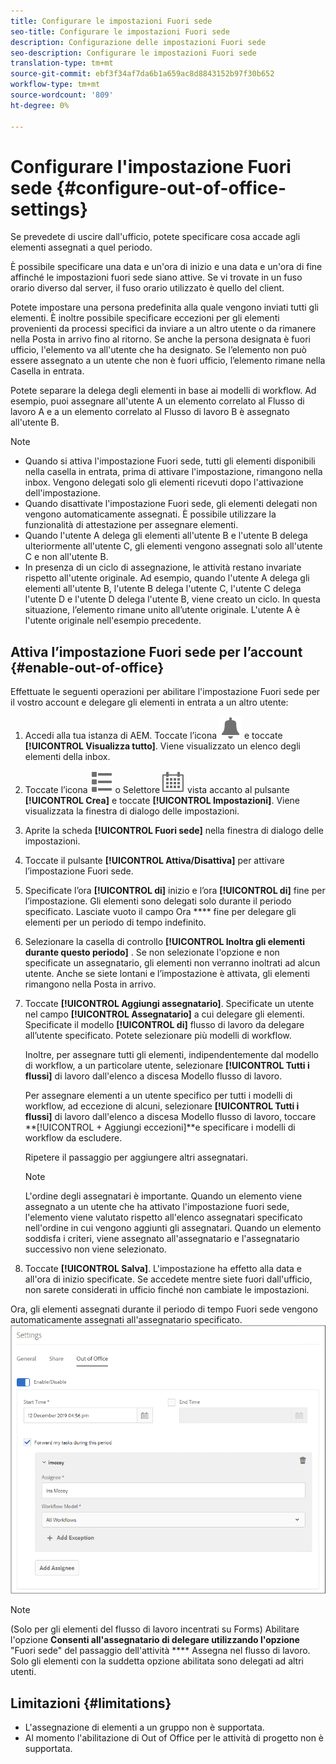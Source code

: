 ```yaml
---
title: Configurare le impostazioni Fuori sede
seo-title: Configurare le impostazioni Fuori sede
description: Configurazione delle impostazioni Fuori sede
seo-description: Configurare le impostazioni Fuori sede
translation-type: tm+mt
source-git-commit: ebf3f34af7da6b1a659ac8d8843152b97f30b652
workflow-type: tm+mt
source-wordcount: '809'
ht-degree: 0%

---
```




# Configurare l&#39;impostazione Fuori sede {#configure-out-of-office-settings}

Se prevedete di uscire dall&#39;ufficio, potete specificare cosa accade agli elementi assegnati a quel periodo.

È possibile specificare una data e un&#39;ora di inizio e una data e un&#39;ora di fine affinché le impostazioni fuori sede siano attive. Se vi trovate in un fuso orario diverso dal server, il fuso orario utilizzato è quello del client.

Potete impostare una persona predefinita alla quale vengono inviati tutti gli elementi. È inoltre possibile specificare eccezioni per gli elementi provenienti da processi specifici da inviare a un altro utente o da rimanere nella Posta in arrivo fino al ritorno. Se anche la persona designata è fuori ufficio, l&#39;elemento va all&#39;utente che ha designato. Se l’elemento non può essere assegnato a un utente che non è fuori ufficio, l’elemento rimane nella Casella in entrata.

Potete separare la delega degli elementi in base ai modelli di workflow. Ad esempio, puoi assegnare all&#39;utente A un elemento correlato al Flusso di lavoro A e a un elemento correlato al Flusso di lavoro B è assegnato all&#39;utente B.


>[!NOTE]
>
>* Quando si attiva l&#39;impostazione Fuori sede, tutti gli elementi disponibili nella casella in entrata, prima di attivare l&#39;impostazione, rimangono nella inbox. Vengono delegati solo gli elementi ricevuti dopo l&#39;attivazione dell&#39;impostazione.
>* Quando disattivate l&#39;impostazione Fuori sede, gli elementi delegati non vengono automaticamente assegnati. È possibile utilizzare la funzionalità di attestazione per assegnare elementi.
>* Quando l&#39;utente A delega gli elementi all&#39;utente B e l&#39;utente B delega ulteriormente all&#39;utente C, gli elementi vengono assegnati solo all&#39;utente C e non all&#39;utente B.
>* In presenza di un ciclo di assegnazione, le attività restano invariate rispetto all&#39;utente originale. Ad esempio, quando l&#39;utente A delega gli elementi all&#39;utente B, l&#39;utente B delega l&#39;utente C, l&#39;utente C delega l&#39;utente D e l&#39;utente D delega l&#39;utente B, viene creato un ciclo. In questa situazione, l’elemento rimane unito all’utente originale. L&#39;utente A è l&#39;utente originale nell&#39;esempio precedente.


## Attiva l’impostazione Fuori sede per l’account {#enable-out-of-office}

Effettuate le seguenti operazioni per abilitare l&#39;impostazione Fuori sede per il vostro account e delegare gli elementi in entrata a un altro utente:

1. Accedi alla tua istanza di AEM. Toccate l’icona ![Inbox](assets/bell.svg) e toccate **[!UICONTROL Visualizza tutto]**. Viene visualizzato un elenco degli elementi della inbox.
1. Toccate l’icona ![Visualizza selettore](assets/viewlist.svg) o Selettore ![](assets/calendar.svg) vista accanto al pulsante **[!UICONTROL Crea]** e toccate **[!UICONTROL Impostazioni]**. Viene visualizzata la finestra di dialogo delle impostazioni.
1. Aprite la scheda **[!UICONTROL Fuori sede]** nella finestra di dialogo delle impostazioni.
1. Toccate il pulsante **[!UICONTROL Attiva/Disattiva]** per attivare l’impostazione Fuori sede.
1. Specificate l’ora **[!UICONTROL di]** inizio e l’ora **[!UICONTROL di]** fine per l’impostazione. Gli elementi sono delegati solo durante il periodo specificato. Lasciate vuoto il campo Ora **** fine per delegare gli elementi per un periodo di tempo indefinito.
1. Selezionare la casella di controllo **[!UICONTROL Inoltra gli elementi durante questo periodo]** . Se non selezionate l&#39;opzione e non specificate un assegnatario, gli elementi non verranno inoltrati ad alcun utente. Anche se siete lontani e l’impostazione è attivata, gli elementi rimangono nella Posta in arrivo.
1. Toccate **[!UICONTROL Aggiungi assegnatario]**. Specificate un utente nel campo **[!UICONTROL Assegnatario]** a cui delegare gli elementi. Specificate il modello **[!UICONTROL di]** flusso di lavoro da delegare all’utente specificato. Potete selezionare più modelli di workflow.

   Inoltre, per assegnare tutti gli elementi, indipendentemente dal modello di workflow, a un particolare utente, selezionare **[!UICONTROL Tutti i flussi]** di lavoro dall&#39;elenco a discesa Modello flusso di lavoro. <br>

   Per assegnare elementi a un utente specifico per tutti i modelli di workflow, ad eccezione di alcuni, selezionare **[!UICONTROL Tutti i flussi]** di lavoro dall&#39;elenco a discesa Modello flusso di lavoro, toccare **[!UICONTROL + Aggiungi eccezioni]**e specificare i modelli di workflow da escludere.
   <br>

   Ripetere il passaggio per aggiungere altri assegnatari. <br>

   >[!NOTE]
   >
   >L&#39;ordine degli assegnatari è importante. Quando un elemento viene assegnato a un utente che ha attivato l&#39;impostazione fuori sede, l&#39;elemento viene valutato rispetto all&#39;elenco assegnatari specificato nell&#39;ordine in cui vengono aggiunti gli assegnatari. Quando un elemento soddisfa i criteri, viene assegnato all&#39;assegnatario e l&#39;assegnatario successivo non viene selezionato.

1. Toccate **[!UICONTROL Salva]**. L&#39;impostazione ha effetto alla data e all&#39;ora di inizio specificate. Se accedete mentre siete fuori dall&#39;ufficio, non sarete considerati in ufficio finché non cambiate le impostazioni.

Ora, gli elementi assegnati durante il periodo di tempo Fuori sede vengono automaticamente assegnati all&#39;assegnatario specificato.
![Fuori sede](assets/out-of-office.png)

>[!NOTE]
>
>(Solo per gli elementi del flusso di lavoro incentrati su Forms) Abilitare l&#39;opzione **Consenti all&#39;assegnatario di delegare utilizzando l&#39;opzione** &quot;Fuori sede&quot; del passaggio dell&#39;attività **** Assegna nel flusso di lavoro. Solo gli elementi con la suddetta opzione abilitata sono delegati ad altri utenti.

## Limitazioni  {#limitations}

* L&#39;assegnazione di elementi a un gruppo non è supportata.
* Al momento l&#39;abilitazione di Out of Office per le attività di progetto non è supportata.
